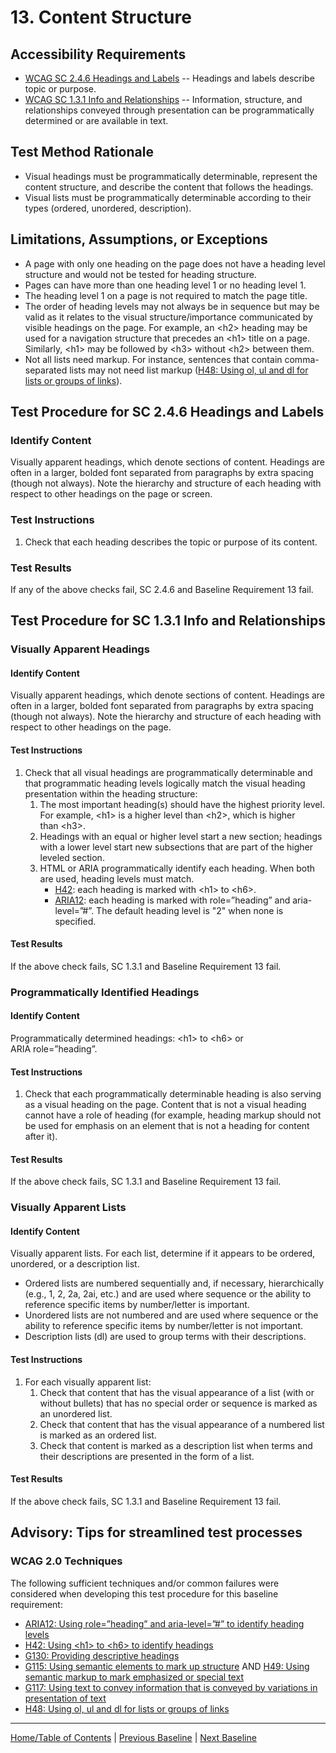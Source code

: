# 13. Content Structure

Accessibility Requirements
--------------------------
-   [WCAG SC 2.4.6 Headings and Labels](http://www.w3.org/TR/UNDERSTANDING-WCAG20/navigation-mechanisms-descriptive.html) -- Headings and labels describe topic or purpose.
-   [WCAG SC 1.3.1 Info and Relationships](http://www.w3.org/TR/UNDERSTANDING-WCAG20/content-structure-separation-programmatic.html) -- Information, structure, and relationships conveyed through presentation can be programmatically determined or are available in text.

Test Method Rationale
---------------------
-   Visual headings must be programmatically determinable, represent the content structure, and describe the content that follows the headings.
-   Visual lists must be programmatically determinable according to their types (ordered, unordered, description).

Limitations, Assumptions, or Exceptions
---------------------------------------
-   A page with only one heading on the page does not have a heading level structure and would not be tested for heading structure.
-   Pages can have more than one heading level 1 or no heading level 1.
-   The heading level 1 on a page is not required to match the page title.
-   The order of heading levels may not always be in sequence but may be valid as it relates to the visual structure/importance communicated by visible headings on the page. For example, an &lt;h2&gt; heading may be used for a navigation structure that precedes an &lt;h1&gt; title on a page. Similarly, &lt;h1&gt; may be followed by &lt;h3&gt; without &lt;h2&gt; between them. 
-   Not all lists need markup. For instance, sentences that contain comma-separated lists may not need list markup ([H48: Using ol, ul and dl for lists or groups of links](http://www.w3.org/TR/2016/NOTE-WCAG20-TECHS-20161007/H48)).

Test Procedure for SC 2.4.6 Headings and Labels
-----------------------------------------------
### Identify Content
Visually apparent headings, which denote sections of content. Headings are often in a larger, bolded font separated from paragraphs by extra spacing (though not always). Note the hierarchy and structure of each heading with respect to other headings on the page or screen.

### Test Instructions
1.  Check that each heading describes the topic or purpose of its content.

### Test Results
If any of the above checks fail, SC 2.4.6 and Baseline Requirement 13 fail.

Test Procedure for SC 1.3.1 Info and Relationships
--------------------------------------------------
### Visually Apparent Headings
#### Identify Content
Visually apparent headings, which denote sections of content. Headings are often in a larger, bolded font separated from paragraphs by extra spacing (though not always). Note the hierarchy and structure of each heading with respect to other headings on the page.

#### Test Instructions
1.  Check that all visual headings are programmatically determinable and that programmatic heading levels logically match the visual heading presentation within the heading structure:
    1.  The most important heading(s) should have the highest priority level. For example, &lt;h1&gt; is a higher level than &lt;h2&gt;, which is higher than &lt;h3&gt;.
    1.  Headings with an equal or higher level start a new section; headings with a lower level start new subsections that are part of the higher leveled section.
    1.  HTML or ARIA programmatically identify each heading. When both are used, heading levels must match.
        -   [H42](https://www.w3.org/TR/WCAG20-TECHS/H42.html): each heading is marked with &lt;h1&gt; to &lt;h6&gt;.
        -   [ARIA12](https://www.w3.org/TR/WCAG20-TECHS/ARIA12.html): each heading is marked with role=”heading” and aria-level=”\#”. The default heading level is "2" when none is specified.

#### Test Results
If the above check fails, SC 1.3.1 and Baseline Requirement 13 fail.

### Programmatically Identified Headings
#### Identify Content
Programmatically determined headings: &lt;h1&gt; to &lt;h6&gt; or ARIA role=”heading”.

#### Test Instructions
1.  Check that each programmatically determinable heading is also serving as a visual heading on the page. Content that is not a visual heading cannot have a role of heading (for example, heading markup should not be used for emphasis on an element that is not a heading for content after it).

#### Test Results
If the above check fails, SC 1.3.1 and Baseline Requirement 13 fail.

### Visually Apparent Lists
#### Identify Content
Visually apparent lists. For each list, determine if it appears to be ordered, unordered, or a description list.
-   Ordered lists are numbered sequentially and, if necessary, hierarchically (e.g., 1, 2, 2a, 2ai, etc.) and are used where sequence or the ability to reference specific items by number/letter is important.
-   Unordered lists are not numbered and are used where sequence or the ability to reference specific items by number/letter is not important.
-   Description lists (dl) are used to group terms with their descriptions.

#### Test Instructions
1.  For each visually apparent list:
    1.  Check that content that has the visual appearance of a list (with or without bullets) that has no special order or sequence is marked as an unordered list.
    2.  Check that content that has the visual appearance of a numbered list is marked as an ordered list.
    3.  Check that content is marked as a description list when terms and their descriptions are presented in the form of a list.

#### Test Results
If the above check fails, SC 1.3.1 and Baseline Requirement 13 fail.

Advisory: Tips for streamlined test processes
---------------------------------------------
### WCAG 2.0 Techniques
The following sufficient techniques and/or common failures were considered when developing this test procedure for this baseline requirement:
-   [ARIA12: Using role=”heading” and aria-level=”\#” to identify heading levels](https://www.w3.org/TR/WCAG20-TECHS/ARIA12.html)
-   [H42: Using &lt;h1&gt; to &lt;h6&gt; to identify headings](https://www.w3.org/TR/WCAG20-TECHS/H42.html)
-   [G130: Providing descriptive headings](https://www.w3.org/TR/WCAG20-TECHS/G130.html)
-   [G115: Using semantic elements to mark up structure](http://www.w3.org/TR/WCAG20-TECHS/G115.html) AND [H49: Using semantic markup to mark emphasized or special text](http://www.w3.org/TR/WCAG20-TECHS/H49.html)
-   [G117: Using text to convey information that is conveyed by variations in presentation of text](http://www.w3.org/TR/WCAG20-TECHS/G117.html)
-   [H48: Using ol, ul and dl for lists or groups of links](http://www.w3.org/TR/2016/NOTE-WCAG20-TECHS-20161007/H48)

----------------------------------------
[Home/Table of Contents](index.md) | [Previous Baseline](12DataTables.md) | [Next Baseline](14Links.md)
